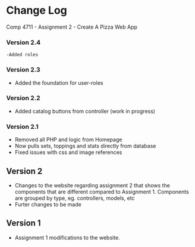 # Change Log

Comp 4711 - Assignment 2 - Create A Pizza Web App

### Version 2.4
    -Added roles


### Version 2.3
   - Added the foundation for user-roles


### Version 2.2
   - Added catalog buttons from controller (work in progress)

### Version 2.1
   - Removed all PHP and logic from Homepage
   - Now pulls sets, toppings and stats directly from database
   - Fixed issues with css and image references

## Version 2
   - Changes to the website regarding assignment 2 that shows the components that are different compared to Assignment 1. Components are grouped by type, eg. controllers, models, etc
   - Furter changes to be made  

## Version 1
   - Assignment 1 modifications to the website.
  
